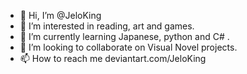 - 👋 Hi, I’m @JeloKing
- 👀 I’m interested in reading, art and games.
- 🌱 I’m currently learning Japanese, python and C# .
- 💞️ I’m looking to collaborate on Visual Novel projects.
- 📫 How to reach me deviantart.com/JeloKing

<!---
JeloKing/JeloKing is a ✨ special ✨ repository because its `README.md` (this file) appears on your GitHub profile.
You can click the Preview link to take a look at your changes.
--->
